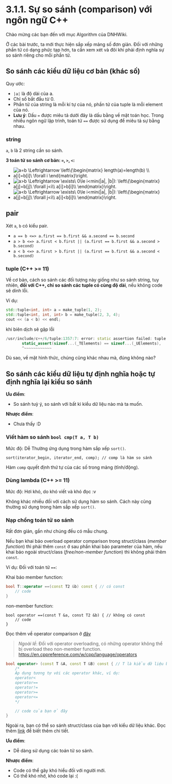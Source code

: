 # 3.1.1. Sự so sánh (comparison) với ngôn ngữ C++

Chào mừng các bạn đến với mục Algorithm của DNHWiki.

Ở các bài trước, ta mới thực hiện sắp xếp mảng số đơn giản. Đối với những phần tử có dạng phức tạp hơn, ta cần xem xét và đôi khi phải định nghĩa sự so sánh riêng cho mỗi phần tử.

## So sánh các kiểu dữ liệu cơ bản (khác số)

Quy ước:

- `|a|` là độ dài của a.
- Chỉ số bắt đầu từ 0.
- Phần tử của string là mỗi kí tự của nó, phần tử của tuple là mỗi element của nó.
- **Lưu ý**: Dấu `=` được miêu tả dưới đây là dấu bằng về mặt toán học. Trong nhiều ngôn ngữ lập trình, toán tử `==` được sử dụng để miêu tả sự bằng nhau.

### string

`a`, `b` là 2 string cần so sánh.

**3 toán tử so sánh cơ bản: `=`, `>`, `<`:**

- <img src="https://latex.codecogs.com/gif.latex?a=b&space;\Leftrightarrow&space;\left\{\begin{matrix}&space;length(a)=length(b)&space;\\&space;a[i]=b[i]\&space;\forall&space;i&space;\end{matrix}\right." title="a=b \Leftrightarrow \left\{\begin{matrix} length(a)=length(b) \\ a[i]=b[i]\ \forall i \end{matrix}\right." />

- <img src="https://latex.codecogs.com/gif.latex?a>b&space;\Leftrightarrow&space;\exists\&space;0\le&space;i<min(|a|,&space;|b|):&space;\left\{\begin{matrix}&space;a[j]=b[j]\&space;\forall&space;j<i\\&space;a[i]>b[i]\\&space;\end{matrix}\right." title="a>b \Leftrightarrow \exists\ 0\le i<min(|a|, |b|): \left\{\begin{matrix} a[j]=b[j]\ \forall j<i\\ a[i]>b[i]\\ \end{matrix}\right." style="vertical-align:middle;"/>

- <img src="https://latex.codecogs.com/gif.latex?a<b&space;\Leftrightarrow&space;\exists\&space;0\le&space;i<min(|a|,&space;|b|):&space;\left\{\begin{matrix}&space;a[j]=b[j]\&space;\forall&space;j<i\\&space;a[i]<b[i]\\&space;\end{matrix}\right." title="a<b \Leftrightarrow \exists\ 0\le i<min(|a|, |b|): \left\{\begin{matrix} a[j]=b[j]\ \forall j<i\\ a[i]<b[i]\\ \end{matrix}\right."/>


## pair

Xét `a`, `b` có kiểu pair.

- `a == b <=> a.first == b.first && a.second == b.second` 
- `a > b <=> a.first < b.first || (a.first == b.first && a.second > b.second)`
- `a < b <=> a.first > b.first || (a.first == b.first && a.second < b.second)`


### tuple (C++ >= 11)

Về cơ bản, cách so sánh các đối tượng này giống như so sánh string, tuy nhiên, **đối với C++, chỉ so sánh các tuple có cùng độ dài**, nếu không code sẽ dính lỗi.

Ví dụ:
```cpp
std::tuple<int, int> a = make_tuple(1, 2);
std::tuple<int, int, int> b = make_tuple(2, 3, 4);
cout << (a < b) << endl;
```

khi biên dịch sẽ gặp lỗi

```cpp
/usr/include/c++/6/tuple:1357:7: error: static assertion failed: tuple objects can only be compared if they have equal sizes.
       static_assert(sizeof...(_TElements) == sizeof...(_UElements),
       ^~~~~~~~~~~~~
```
Dù sao, về mặt hình thức, chúng cũng khác nhau mà, đúng không nào?


## So sánh các kiểu dữ liệu tự định nghĩa hoặc tự định nghĩa lại kiểu so sánh

**Ưu điểm**:

- So sánh tuỳ ý, so sánh với bất kì kiểu dữ liệu nào mà ta muốn.

**Nhược điểm**:

- Chưa thấy :D

### Viết hàm so sánh `bool cmp(T a, T b)`

Mức độ: Dễ
Thường ứng dụng trong hàm sắp xếp `sort()`.

```
sort(iterator_begin, iterator_end, comp); // comp là hàm so sánh
```

Hàm `comp` quyết định thứ tự của các số trong mảng (tĩnh/động).

### Dùng lambda (C++ >= 11)

Mức độ: Hơi khó, do khó viết và khó đọc :v

Không khác nhiều đối với cách sử dụng hàm so sánh. Cách này cũng thường sử dụng trong hàm sắp xếp `sort()`.

### Nạp chồng toán tử so sánh

Rất đơn giản, gần như chúng đều có mẫu chung.

Nếu bạn khai báo overload operator comparison trong struct/class (*member function*) thì phải thêm `const` ở sau phần khai báo parameter của hàm, nếu khai báo ngoài struct/class (*free/non-member function*) thì không phải thêm `const`.

Ví dụ: Đối với toán tử `==`:

Khai báo member function:
```cpp
bool T::operator ==(const T2 &b) const { // có const
    // code
}
```
non-member function:
```
bool operator ==(const T &a, const T2 &b) { // không có const
    // code
}
```

Đọc thêm về operator comparison ở [đây](https://en.cppreference.com/w/cpp/language/operator_comparison)

> *Ngoài lề*: Đối với operator overloading, có những operator không thể bị overload theo non-member function.
> https://en.cppreference.com/w/cpp/language/operators

```cpp
bool operator> (const T &A, const T &B) const { // T là kiểu dữ liệu bạn cần so sánh
    /*
    Áp dụng tương tự với các operator khác, ví dụ:
    operator< 
    operator==
    operator!=
    operator>=
    operator<=
    */

    // code của bạn ở đây
}
```

Ngoài ra, bạn có thể so sánh struct/class của bạn với kiểu dữ liệu khác. Đọc thêm [link](https://stackoverflow.com/questions/16093413/comparison-operator-overloading-for-a-struct-symmetrically-comparing-my-struct) để biết thêm chi tiết.

**Ưu điểm**:

- Dễ dàng sử dụng các toán tử so sánh.

**Nhược điểm**:

- Code có thể gây khó hiểu đối với người mới.
- Có thể khó nhớ, khó code lại :(
